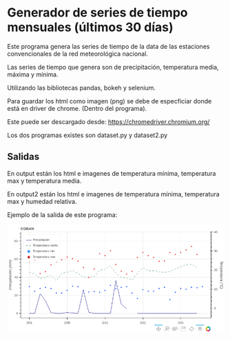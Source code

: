 # Generador de series de tiempo mensuales (últimos 30 días)

Este programa genera las series de tiempo de la data de las estaciones convencionales de la red meteorológica nacional. 

Las series de tiempo que genera son de precipitación, temperatura media, máxima y mínima. 


Utilizando las bibliotecas pandas, bokeh y selenium.

Para guardar los html como imagen (png) se debe de especficiar donde está en driver de chrome. (Dentro del programa).

Este puede ser descargado desde: 
    https://chromedriver.chromium.org/

Los dos programas existes son dataset.py y dataset2.py 

## Salidas

En output están los html e imagenes de temperatura mínima, temperatura max y temperatura media. 

En output2 están los html e imagenes de temperatura mínima, temperatura max y humedad relativa. 



Ejemplo de la salida de este programa:

![Gráfica](https://raw.githubusercontent.com/Climatologia-INSIVUMEH/dataset/master/img/COBAN.png?token=GHSAT0AAAAAAB5LMDEBJ45DQTYINQXPSGVCZA3IDJQ)

